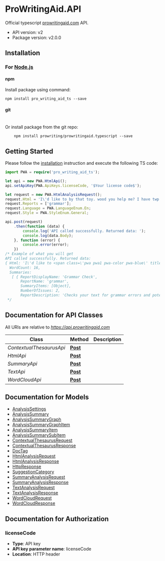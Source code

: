 # ProWritingAid.API

Official typescript [prowritingaid.com](https://prowritingaid.com) API. 

- API version: v2
- Package version: v2.0.0

## Installation

### For [Node.js](https://nodejs.org/)

#### npm

Install package using command:

```shell
npm install pro_writing_aid_ts --save
```

#### git
#
Or install package from the git repo:

```shell
    npm install prowriting/prowritingaid.typescript --save
```

## Getting Started

Please follow the [installation](#installation) instruction and execute the following TS code:

```typescript
import PWA = require('pro_writing_aid_ts');

let api = new PWA.HtmlApi();
api.setApiKey(PWA.ApiKeys.licenseCode, '$Your license code$');

let request = new PWA.HtmlAnalysisRequest();
request.Html = 'I\'d like to by that toy. wood you help me? I have twp more brothers.';
request.Reports = ['grammar'];
request.Language = PWA.LanguageEnum.En;
request.Style = PWA.StyleEnum.General;

api.post(request)
    .then(function (data) {
        console.log('API called successfully. Returned data: ');
        console.log(data.Body);
    }, function (error) {
        console.error(error);
    })
/* Example of what you will get
API called successfully. Returned data: 
{ Html: 'I\'d like to <span class=\'pwa pwa1 pwa-color pwa-blue\' title=\'Possible confused word\' data-report=\'grammar\' data-suggestions=\'buy\' data-index=\'0\' data-category=\'grammargrammar\' data-sub-category=\'by\' data-urls=\'\' data-help=\'CTF_BY_13_.9990\' data-original-text=\'by\' data-tag-id=\'cad77c6f-9553-4b4c-87a6-44cd7bd2c740\'>by</span> that toy. wood you help me? I have <span class=\'pwa pwa1 pwa-color pwa-blue\' title=\'Possible confused word\' data-report=\'grammar\' data-suggestions=\'two\' data-index=\'1\' data-category=\'grammargrammar\' data-sub-category=\'twp\' data-urls=\'\' data-help=\'CTF_TWP_11_.9998\' data-original-text=\'twp\' data-tag-id=\'1de06ac4-bd40-4429-accd-e82406eb525e\'>twp</span> more brothers.',
  WordCount: 16,
  Summaries: 
   [ { ReportDisplayName: 'Grammar Check',
       ReportName: 'grammar',
       SummaryItems: [Object],
       NumberOfIssues: 2,
       ReportDescription: 'Checks your text for grammar errors and potential word mis-use.' } ] }
 */
```

## Documentation for API Classes

All URIs are relative to *https://api.prowritingaid.com*

Class | Method | Description
------------ | ------------- | ------------- 
*ContextualThesaurusApi* | [**Post**](docs/ContextualThesaurusApi.md#Post) |  
*HtmlApi* | [**Post**](docs/HtmlApi.md#Post) |  
*SummaryApi* | [**Post**](docs/SummaryApi.md#Post) |  
*TextApi* | [**Post**](docs/TextApi.md#Post) |  
*WordCloudApi* | [**Post**](docs/WordCloudApi.md#Post) |  


## Documentation for Models

 - [AnalysisSettings](docs/AnalysisSettings.md)
 - [AnalysisSummary](docs/AnalysisSummary.md)
 - [AnalysisSummaryGraph](docs/AnalysisSummaryGraph.md)
 - [AnalysisSummaryGraphItem](docs/AnalysisSummaryGraphItem.md)
 - [AnalysisSummaryItem](docs/AnalysisSummaryItem.md)
 - [AnalysisSummarySubItem](docs/AnalysisSummarySubItem.md)
 - [ContextualThesaurusRequest](docs/ContextualThesaurusRequest.md)
 - [ContextualThesaurusResponse](docs/ContextualThesaurusResponse.md)
 - [DocTag](docs/DocTag.md)
 - [HtmlAnalysisRequest](docs/HtmlAnalysisRequest.md)
 - [HtmlAnalysisResponse](docs/HtmlAnalysisResponse.md)
 - [HttpResponse](docs/HttpResponse.md)
 - [SuggestionCategory](docs/SuggestionCategory.md)
 - [SummaryAnalysisRequest](docs/SummaryAnalysisRequest.md)
 - [SummaryAnalysisResponse](docs/SummaryAnalysisResponse.md)
 - [TextAnalysisRequest](docs/TextAnalysisRequest.md)
 - [TextAnalysisResponse](docs/TextAnalysisResponse.md)
 - [WordCloudRequest](docs/WordCloudRequest.md)
 - [WordCloudResponse](docs/WordCloudResponse.md)


## Documentation for Authorization

### licenseCode

- **Type**: API key
- **API key parameter name**: licenseCode
- **Location**: HTTP header

